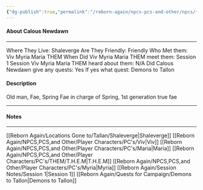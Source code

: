 ```yaml
---
{"dg-publish":true,"permalink":"/reborn-again/npcs-pcs-and-other/npcs/friendly/calous-newdawn/"}
---
```



#### About Calous Newdawn
---
Where They Live: Shaleverge
Are They Friendly: Friendly 
Who Met them: Viv Myria Maria THEM
When Did Viv Myria Maria THEM meet them: Session 1
Session Viv Myria Maria THEM heard about them: N/A
Did Calous Newdawn give any quests: Yes
	If yes what quest: Demons to Tallon


#### Description
Old man, Fae, Spring Fae in charge of Spring, 1st generation true fae

---

#### Notes
---
[[Reborn Again/Locations Gone to/Tallan/Shaleverge\|Shaleverge]]
[[Reborn Again/NPCS,PCS,and Other/Player Characters/PC's/Viv\|Viv]]
[[Reborn Again/NPCS,PCS,and Other/Player Characters/PC's/Maria\|Maria]]
[[Reborn Again/NPCS,PCS,and Other/Player Characters/PC's/THEM/T.H.E.M\|T.H.E.M]]
[[Reborn Again/NPCS,PCS,and Other/Player Characters/PC's/Myria\|Myria]]
[[Reborn Again/Session Notes/Session 1\|Session 1]]
[[Reborn Again/Quests for Campaign/Demons to Tallon\|Demons to Tallon]]


